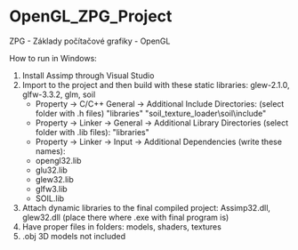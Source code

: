 # OpenGL_ZPG_Project
ZPG - Základy počítačové grafiky - OpenGL

How to run in Windows:
1. Install Assimp through Visual Studio
2. Import to the project and then build with these static libraries: glew-2.1.0, glfw-3.3.2, glm, soil
   * Property -> C/C++ General -> Additional Include Directories:  (select folder with .h files) "libraries\"  "soil_texture_loader\soil\include\"
   * Property -> Linker -> General -> Additional Library Directories (select folder with .lib files): "libraries\" 
   * Property -> Linker -> Input -> Additional Dependencies (write these names): 
   * opengl32.lib
   * glu32.lib
   * glew32.lib
   * glfw3.lib
   * SOIL.lib
4. Attach dynamic libraries to the final compiled project: Assimp32.dll, glew32.dll (place there where .exe with final program is)
5. Have proper files in folders: models, shaders, textures
6. .obj 3D models not included
